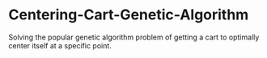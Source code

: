 # Centering-Cart-Genetic-Algorithm
Solving the popular genetic algorithm problem of getting a cart to optimally center itself at a specific point.
